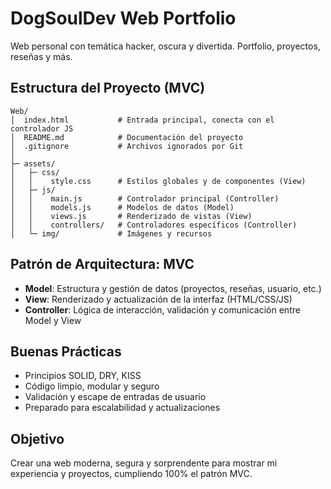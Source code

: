 # DogSoulDev Web Portfolio

Web personal con temática hacker, oscura y divertida. Portfolio, proyectos, reseñas y más.

## Estructura del Proyecto (MVC)

```
Web/
│  index.html           # Entrada principal, conecta con el controlador JS
│  README.md            # Documentación del proyecto
│  .gitignore           # Archivos ignorados por Git
│
├─ assets/
│   ├─ css/
│   │    style.css      # Estilos globales y de componentes (View)
│   ├─ js/
│   │    main.js        # Controlador principal (Controller)
│   │    models.js      # Modelos de datos (Model)
│   │    views.js       # Renderizado de vistas (View)
│   │    controllers/   # Controladores específicos (Controller)
│   └─ img/             # Imágenes y recursos
```

## Patrón de Arquitectura: MVC
- **Model**: Estructura y gestión de datos (proyectos, reseñas, usuario, etc.)
- **View**: Renderizado y actualización de la interfaz (HTML/CSS/JS)
- **Controller**: Lógica de interacción, validación y comunicación entre Model y View

## Buenas Prácticas
- Principios SOLID, DRY, KISS
- Código limpio, modular y seguro
- Validación y escape de entradas de usuario
- Preparado para escalabilidad y actualizaciones

## Objetivo
Crear una web moderna, segura y sorprendente para mostrar mi experiencia y proyectos, cumpliendo 100% el patrón MVC.
